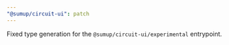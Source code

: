 ```yaml
---
"@sumup/circuit-ui": patch
---
```


Fixed type generation for the `@sumup/circuit-ui/experimental` entrypoint.
